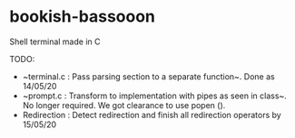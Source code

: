 # bookish-bassooon
Shell terminal made in C

TODO:

* ~terminal.c : Pass parsing section to a separate function~. Done as 14/05/20
* ~prompt.c : Transform to implementation with pipes as seen in class~. No longer required. We got clearance to use popen ().
* Redirection : Detect redirection and finish all redirection operators by 15/05/20
